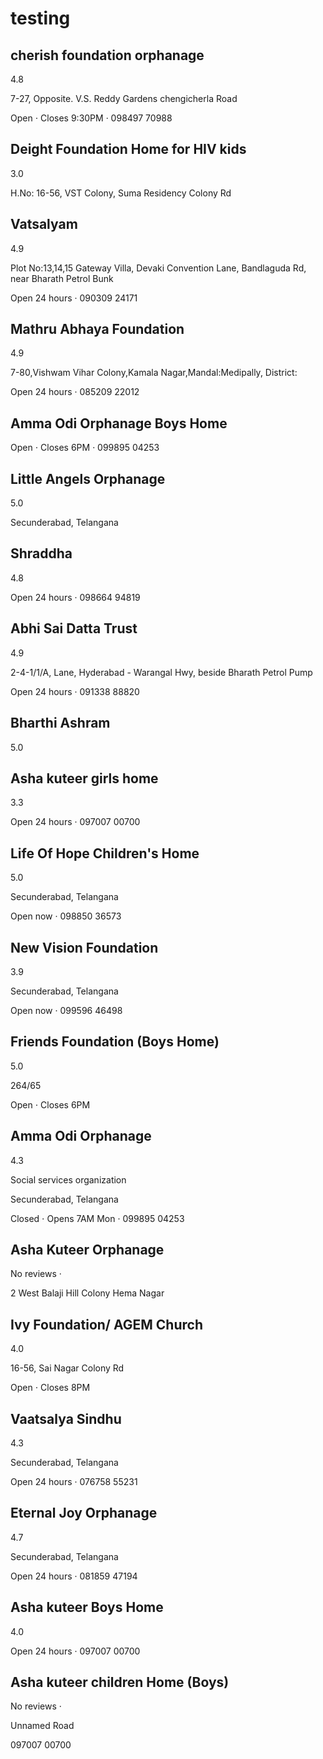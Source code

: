 # testing


## cherish foundation orphanage
4.8 

7-27, Opposite. V.S. Reddy Gardens chengicherla Road

Open ⋅ Closes 9:30PM · 098497 70988


## Deight Foundation Home for HIV kids
3.0

H.No: 16-56, VST Colony, Suma Residency Colony Rd


## Vatsalyam
4.9 

Plot No:13,14,15 Gateway Villa, Devaki Convention Lane, Bandlaguda Rd, near Bharath Petrol Bunk

Open 24 hours · 090309 24171


## Mathru Abhaya Foundation
4.9 

7-80,Vishwam Vihar Colony,Kamala Nagar,Mandal:Medipally, District:

Open 24 hours · 085209 22012


## Amma Odi Orphanage Boys Home
Open ⋅ Closes 6PM · 099895 04253


## Little Angels Orphanage
5.0 

Secunderabad, Telangana


## Shraddha
4.8 

Open 24 hours · 098664 94819


## Abhi Sai Datta Trust
4.9 

2-4-1/1/A, Lane, Hyderabad - Warangal Hwy, beside Bharath Petrol Pump

Open 24 hours · 091338 88820

## Bharthi Ashram
5.0 


## Asha kuteer girls home
3.3 

Open 24 hours · 097007 00700

## Life Of Hope Children's Home
5.0 

Secunderabad, Telangana

Open now · 098850 36573

## New Vision Foundation
3.9

Secunderabad, Telangana

Open now · 099596 46498

## Friends Foundation (Boys Home)
5.0 

264/65

Open ⋅ Closes 6PM

## Amma Odi Orphanage
4.3 

Social services organization

Secunderabad, Telangana

Closed ⋅ Opens 7AM Mon · 099895 04253

## Asha Kuteer Orphanage
No reviews · 

2 West Balaji Hill Colony Hema Nagar

## Ivy Foundation/ AGEM Church
4.0 

16-56, Sai Nagar Colony Rd

Open ⋅ Closes 8PM

## Vaatsalya Sindhu
4.3 

Secunderabad, Telangana

Open 24 hours · 076758 55231

## Eternal Joy Orphanage
4.7 

Secunderabad, Telangana

Open 24 hours · 081859 47194


## Asha kuteer Boys Home
4.0 

Open 24 hours · 097007 00700


## Asha kuteer children Home (Boys)
No reviews · 

Unnamed Road

097007 00700

